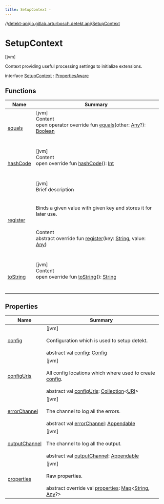```yaml
---
title: SetupContext -
---
```

//[detekt-api](../../index.md)/[io.gitlab.arturbosch.detekt.api](../index.md)/[SetupContext](index.md)



# SetupContext  
 [jvm] 

Context providing useful processing settings to initialize extensions.

interface [SetupContext](index.md) : [PropertiesAware](../-properties-aware/index.md)   


## Functions  
  
|  Name|  Summary| 
|---|---|
| [equals](../../io.gitlab.arturbosch.detekt.api.internal/-yaml-config/-companion/index.md#kotlin/Any/equals/#kotlin.Any?/PointingToDeclaration/)| [jvm]  <br>Content  <br>open operator override fun [equals](../../io.gitlab.arturbosch.detekt.api.internal/-yaml-config/-companion/index.md#kotlin/Any/equals/#kotlin.Any?/PointingToDeclaration/)(other: [Any](https://kotlinlang.org/api/latest/jvm/stdlib/kotlin/-any/index.html)?): [Boolean](https://kotlinlang.org/api/latest/jvm/stdlib/kotlin/-boolean/index.html)  <br><br><br>
| [hashCode](../../io.gitlab.arturbosch.detekt.api.internal/-yaml-config/-companion/index.md#kotlin/Any/hashCode/#/PointingToDeclaration/)| [jvm]  <br>Content  <br>open override fun [hashCode](../../io.gitlab.arturbosch.detekt.api.internal/-yaml-config/-companion/index.md#kotlin/Any/hashCode/#/PointingToDeclaration/)(): [Int](https://kotlinlang.org/api/latest/jvm/stdlib/kotlin/-int/index.html)  <br><br><br>
| [register](../-properties-aware/register.md)| [jvm]  <br>Brief description  <br><br><br>Binds a given value with given key and stores it for later use.<br><br>  <br>Content  <br>abstract override fun [register](../-properties-aware/register.md)(key: [String](https://kotlinlang.org/api/latest/jvm/stdlib/kotlin/-string/index.html), value: [Any](https://kotlinlang.org/api/latest/jvm/stdlib/kotlin/-any/index.html))  <br><br><br>
| [toString](../../io.gitlab.arturbosch.detekt.api.internal/-yaml-config/-companion/index.md#kotlin/Any/toString/#/PointingToDeclaration/)| [jvm]  <br>Content  <br>open override fun [toString](../../io.gitlab.arturbosch.detekt.api.internal/-yaml-config/-companion/index.md#kotlin/Any/toString/#/PointingToDeclaration/)(): [String](https://kotlinlang.org/api/latest/jvm/stdlib/kotlin/-string/index.html)  <br><br><br>


## Properties  
  
|  Name|  Summary| 
|---|---|
| [config](index.md#io.gitlab.arturbosch.detekt.api/SetupContext/config/#/PointingToDeclaration/)|  [jvm] <br><br>Configuration which is used to setup detekt.<br><br>abstract val [config](index.md#io.gitlab.arturbosch.detekt.api/SetupContext/config/#/PointingToDeclaration/): [Config](../-config/index.md)   <br>
| [configUris](index.md#io.gitlab.arturbosch.detekt.api/SetupContext/configUris/#/PointingToDeclaration/)|  [jvm] <br><br>All config locations which where used to create [config](index.md#io.gitlab.arturbosch.detekt.api/SetupContext/config/#/PointingToDeclaration/).<br><br>abstract val [configUris](index.md#io.gitlab.arturbosch.detekt.api/SetupContext/configUris/#/PointingToDeclaration/): [Collection](https://kotlinlang.org/api/latest/jvm/stdlib/kotlin.collections/-collection/index.html)<[URI](https://docs.oracle.com/javase/8/docs/api/java/net/URI.html)>   <br>
| [errorChannel](index.md#io.gitlab.arturbosch.detekt.api/SetupContext/errorChannel/#/PointingToDeclaration/)|  [jvm] <br><br>The channel to log all the errors.<br><br>abstract val [errorChannel](index.md#io.gitlab.arturbosch.detekt.api/SetupContext/errorChannel/#/PointingToDeclaration/): [Appendable](https://kotlinlang.org/api/latest/jvm/stdlib/kotlin.text/-appendable/index.html)   <br>
| [outputChannel](index.md#io.gitlab.arturbosch.detekt.api/SetupContext/outputChannel/#/PointingToDeclaration/)|  [jvm] <br><br>The channel to log all the output.<br><br>abstract val [outputChannel](index.md#io.gitlab.arturbosch.detekt.api/SetupContext/outputChannel/#/PointingToDeclaration/): [Appendable](https://kotlinlang.org/api/latest/jvm/stdlib/kotlin.text/-appendable/index.html)   <br>
| [properties](index.md#io.gitlab.arturbosch.detekt.api/SetupContext/properties/#/PointingToDeclaration/)|  [jvm] <br><br>Raw properties.<br><br>abstract override val [properties](index.md#io.gitlab.arturbosch.detekt.api/SetupContext/properties/#/PointingToDeclaration/): [Map](https://kotlinlang.org/api/latest/jvm/stdlib/kotlin.collections/-map/index.html)<[String](https://kotlinlang.org/api/latest/jvm/stdlib/kotlin/-string/index.html), [Any](https://kotlinlang.org/api/latest/jvm/stdlib/kotlin/-any/index.html)?>   <br>

